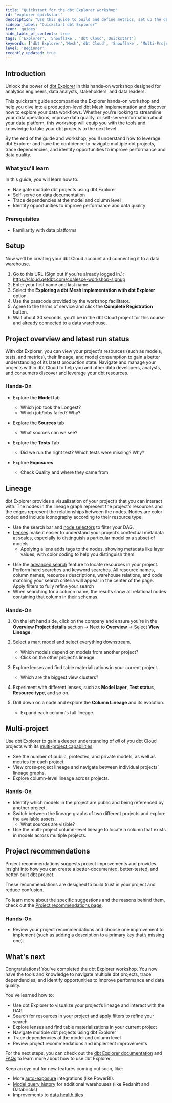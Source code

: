 ```yaml
---
title: "Quickstart for the dbt Explorer workshop"
id: "explorer-quickstart"
description: "Use this guide to build and define metrics, set up the dbt Cloud Semantic Layer, and query them using Google Sheets."
sidebar_label: "Quickstart dbt Explorer"
icon: 'guides'
hide_table_of_contents: true
tags: ['Explorer', 'Snowflake', 'dbt Cloud','Quickstart']
keywords: ['dbt Explorer','Mesh','dbt Cloud', 'Snowflake', 'Multi-Project']
level: 'Beginner'
recently_updated: true
---
```


## Introduction

Unlock the power of [dbt Explorer](/docs/collaborate/explore-projects) in this hands-on workshop designed for analytics engineers, data analysts, stakeholders, and data leaders.

This quickstart guide accompanies the Explorer hands-on workshop and help you dive into a production-level dbt Mesh implementation and discover how to explore your data workflows.⁠ Whether you're looking to streamline your data operations, improve data quality, or self-serve information about your data platform, this workshop will equip you with the tools and knowledge to take your dbt projects to the next level.

By the end of the guide and workshop, you'll understand how to leverage dbt Explorer and have the confidence to navigate multiple dbt projects, trace dependencies, and identify opportunities to improve performance and data quality.

### What you'll learn
In this guide, you will learn how to:
- Navigate multiple dbt projects using dbt Explorer
- Self-serve on data documentation
- Trace dependencies at the model and column level
- Identify opportunities to improve performance and data quality

### Prerequisites
- Familiarity with data platforms

## Setup
Now we’ll be creating your dbt Cloud account and connecting it to a data warehouse. 
1. Go to this URL (Sign out if you're already logged in.):  https://cloud.getdbt.com/coalesce-workshop-signup
2. Enter your first name and last name.
3. Select the **Exploring a dbt Mesh implementation with dbt Explorer** option.
4. Use the passcode provided by the workshop facilitator.
5. Agree to the terms of service and click the **Complete Registration** button.
6. Wait about 30 seconds, you’ll be in the dbt Cloud project for this course and already connected to a data warehouse.

## Project overview and latest run status

<Lightbox src="/img/quickstarts/dbt-cloud/explorer_performance_tab.png" width="100%" title="dbt Explorer performance tab" />

With dbt Explorer, you can view your project's resources (such as models, tests, and metrics), their lineage, and model consumption to gain a better understanding of its latest production state. Navigate and manage your projects within dbt Cloud to help you and other data developers, analysts, and consumers discover and leverage your dbt resources.

### Hands-On
- Explore the **Model** tab 
  - Which job took the Longest? 
  - Which job/jobs failed? Why?

- Explore the **Sources** tab
  - What sources can we see?

- Explore the **Tests** Tab
  - Did we run the right test? Which tests were missing? Why?

- Explore **Exposures** 
  - Check Quality and where they came from
 
## Lineage

dbt Explorer provides a visualization of your project’s <Term id="dag"/> that you can interact with. The nodes in the lineage graph represent the project’s resources and the edges represent the relationships between the nodes. Nodes are color-coded and include iconography according to their resource type.

- Use the search bar and [node selectors](/reference/node-selection/syntax) to filter your DAG.
- [Lenses](/docs/collaborate/explore-projects#lenses) make it easier to understand your project’s contextual metadata at scales, especially to distinguish a particular model or a subset of models.
  - Applying a lens adds tags to the nodes, showing metadata like layer values, with color coding to help you distinguish them.

 <Lightbox src="/img/quickstarts/dbt-cloud/dbt_explorer_dag.png" width="100%" title="dbt Explorer's lineage graph" />
  
- Use the [advanced search](/docs/collaborate/explore-projects#search-resources) feature to locate resources in your project. Perform hard searches and keyword searches. All resource names, column names, resources descriptions, warehouse relations, and code matching your search criteria will appear in the center of the page. Apply filters to fully refine your search
- When searching for a column name, the results show all relational nodes containing that column in their schemas. 

 <Lightbox src="/img/quickstarts/dbt-cloud/dbt_explorer_advanced_search.png" width="100%" title="dbt Explorer's advanced search feature" />

### Hands-On
1. On the left hand side, click on the company and ensure you're in the **Overview Project details** section → Next to **Overview** → Select **View Lineage**.

2. Select a mart model and select everything downstream.
   - Which models depend on models from another project?
   - Click on the other project's lineage.

3. Explore lenses and find table materializations in your current project.
   - Which are the biggest view clusters?

4. Experiment with different lenses, such as **Model layer**, **Test status**, **Resource type**, and so on.

5. Drill down on a node and explore the **Column Lineage** and its evolution.
   - Expand each column's full lineage.

## Multi-project
Use dbt Explorer to gain a deeper understanding of *all* of you dbt Cloud projects with its [multi-project capabilities](/docs/collaborate/explore-multiple-projects). 
- See the number of public, protected, and private models, as well as metrics for each project.
- View cross-project lineage and navigate between individual projects’ lineage graphs.
- Explore column-level lineage across projects.

### Hands-On
- Identify which models in the project are public and being referenced by another project.
- Switch between the lineage graphs of two different projects and explore the available assets.
  - What sources are visible?
- Use the multi-project column-level lineage to locate a column that exists in models across multiple projects.

## Project recommendations
Project recommendations suggests project improvements and provides insight into how you can create a better-documented, better-tested, and better-built dbt project.

These recommendations are designed to build trust in your project and reduce confusion.

To learn more about the specific suggestions and the reasons behind them, check out the [Project recommendations page](/docs/collaborate/project-recommendations).

<Lightbox src="/img/quickstarts/dbt-cloud/dbt_explorer_project_recs.png" width="80%" title="dbt Explorer's project recommendation tab" />

### Hands-On
- Review your project recommendations and choose one improvement to implement (such as adding a description to a primary key that’s missing one).

## What's next

<ConfettiTrigger>

Congratulations! You've completed the dbt Explorer workshop. You now have the tools and knowledge to navigate multiple dbt projects, trace dependencies, and identify opportunities to improve performance and data quality.

You've learned how to:
- Use dbt Explorer to visualize your project’s lineage and interact with the DAG
- Search for resources in your project and apply filters to refine your search
- Explore lenses and find table materializations in your current project
- Navigate multiple dbt projects using dbt Explorer
- Trace dependencies at the model and column level
- Review project recommendations and implement improvements

For the next steps, you can check out the [dbt Explorer documentation](/docs/collaborate/explore-projects) and [FAQs](/docs/collaborate/dbt-explorer-faqs) to learn more about how to use dbt Explorer.

Keep an eye out for new features coming out soon, like:
- More [auto-exposure](/docs/collaborate/auto-exposures) integrations (like PowerBI).
- [Model query history](/docs/collaborate/model-query-history) for additional warehouses (like Redshift and Databricks)
- Improvements to [data health tiles](/docs/collaborate/data-tile)

</ConfettiTrigger>
